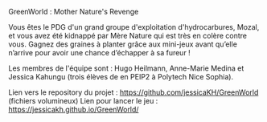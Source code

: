 GreenWorld : Mother Nature's Revenge 

Vous êtes le PDG d'un grand groupe d'exploitation d'hydrocarbures, Mozal, et vous avez été kidnappé par Mère Nature qui est très en colère contre vous.
Gagnez des graines à planter grâce aux mini-jeux avant qu’elle n’arrive pour avoir une chance d’échapper à sa fureur !

Les membres de l'équipe sont : Hugo Heilmann, Anne-Marie Medina et Jessica Kahungu (trois élèves de en PEIP2 à Polytech Nice Sophia).


Lien vers le repository du projet : https://github.com/jessicaKH/GreenWorld (fichiers volumineux)
Lien pour lancer le jeu : https://jessicakh.github.io/GreenWorld/
